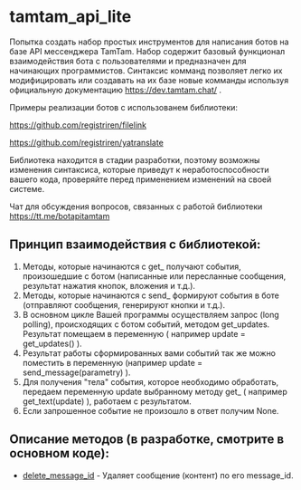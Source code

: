 # tamtam_api_lite
Попытка создать набор простых инструментов для написания ботов на базе API мессенджера TamTam. Набор содержит базовый функционал взаимодействия бота с пользователями и предназначен для начинающих программистов. Синтаксис комманд позволяет легко их модифицировать или создавать на их базе новые комманды используя официальную документацию https://dev.tamtam.chat/ .

Примеры реализации ботов с использованем библиотеки:   

https://github.com/registriren/filelink

https://github.com/registriren/yatranslate
  

Библиотека находится в стадии разработки, поэтому возможны изменения синтаксиса, которые приведут к неработоспособности вашего кода, проверяйте перед применением изменений на своей системе.

Чат для обсуждения вопросов, связанных с работой библиотеки https://tt.me/botapitamtam

Принцип взаимодействия с библиотекой:
- 
1. Методы, которые начинаются с get_ получают события, произошедшие с ботом (написанные или пересланные сообщения, результат нажатия кнопок, вложения и т.д.).
2. Методы, которые начинаются с send_ формируют события в боте (отправляют сообщения, генерируют кнопки и т.д.).
3. В основном цикле Вашей программы осуществляем запрос (long polling), происходящих с ботом событий, методом get_updates. Результат помещаем в переменную ( например update = get_updates() ).
4. Результат работы сформированных вами событий так же можно поместить в переменную (например update = send_message(parametry) ).
4. Для получения "тела" события, которое необходимо обработать, передаем переменную update выбранному методу get_ ( например get_text(update) ), работаем с результатом. 
5. Если запрошенное событие не произошло в ответ получим None.

## Описание методов (в разработке, смотрите в основном коде):
- [delete_message_id](doc/delete_message_id.md) - Удаляет сообщение (контент) по его message_id.
